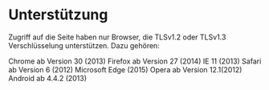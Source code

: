 # Unterstützung

Zugriff auf die Seite haben nur Browser, die TLSv1.2 oder TLSv1.3 Verschlüsselung unterstützen. Dazu gehören:

Chrome ab Version 30 (2013)
Firefox ab Version 27 (2014)
IE 11 (2013)
Safari ab Version 6 (2012)
Microsoft Edge (2015)
Opera ab Version 12.1(2012)
Android ab 4.4.2 (2013)
